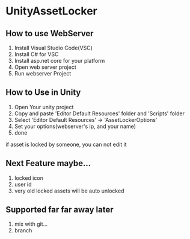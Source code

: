 # UnityAssetLocker

## How to use WebServer
1. Install Visual Studio Code(VSC)
2. Install C# for VSC
3. Install asp.net core for your platform
4. Open web server project
5. Run webserver Project

## How to Use in Unity
1. Open Your unity project
2. Copy and paste 'Editor Default Resources' folder and 'Scripts' folder
3. Select 'Editor Default Resources' -> 'AssetLockerOptions'
4. Set your options(webserver's ip, and your name)
5. done

if asset is locked by someone, you can not edit it

## Next Feature maybe...
1. locked icon
2. user id
3. very old locked assets will be auto unlocked

## Supported far far away later
1. mix with git...
2. branch

